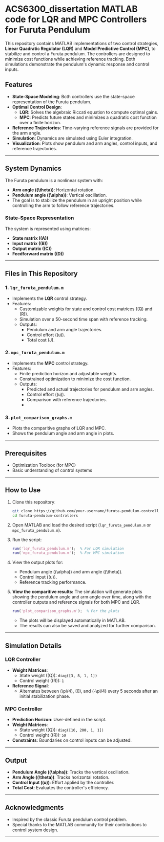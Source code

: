 # ACS6300_dissertation MATLAB code for LQR and MPC Controllers for Furuta Pendulum

This repository contains MATLAB implementations of two control strategies, **Linear Quadratic Regulator (LQR)** and **Model Predictive Control (MPC)**, to stabilize and control a Furuta pendulum. The controllers are designed to minimize cost functions while achieving reference tracking. Both simulations demonstrate the pendulum's dynamic response and control inputs.

## Features

- **State-Space Modeling**: Both controllers use the state-space representation of the Furuta pendulum.
- **Optimal Control Design**:
  - **LQR**: Solves the algebraic Riccati equation to compute optimal gains.
  - **MPC**: Predicts future states and minimizes a quadratic cost function over a finite horizon.
- **Reference Trajectories**: Time-varying reference signals are provided for the arm angle.
- **Simulation**: Dynamics are simulated using Euler integration.
- **Visualization**: Plots show pendulum and arm angles, control inputs, and reference trajectories.

---

## System Dynamics

The Furuta pendulum is a nonlinear system with:
- **Arm angle (\(\theta\))**: Horizontal rotation.
- **Pendulum angle (\(\alpha\))**: Vertical oscillation.
- The goal is to stabilize the pendulum in an upright position while controlling the arm to follow reference trajectories.

### State-Space Representation
The system is represented using matrices:
- **State matrix (\(A\))**
- **Input matrix (\(B\))**
- **Output matrix (\(C\))**
- **Feedforward matrix (\(D\))**

---

## Files in This Repository

### 1. `lqr_furuta_pendulum.m`
- Implements the **LQR** control strategy.
- Features:
  - Customizable weights for state and control cost matrices (\(Q\) and \(R\)).
  - Simulation over a 50-second time span with reference tracking.
  - Outputs:
    - Pendulum and arm angle trajectories.
    - Control effort (\(u\)).
    - Total cost \(J\).

### 2. `mpc_furuta_pendulum.m`
- Implements the **MPC** control strategy.
- Features:
  - Finite prediction horizon and adjustable weights.
  - Constrained optimization to minimize the cost function.
  - Outputs:
    - Predicted and actual trajectories for pendulum and arm angles.
    - Control effort (\(u\)).
    - Comparison with reference trajectories.
    - 
### 3. `plot_comparison_graphs.m`
- Plots the comparitive graphs of LQR and MPC.
- Shows the pendulum angle and arm angle in plots.

---

## Prerequisites

- Optimization Toolbox (for MPC)
- Basic understanding of control systems

---

## How to Use

1. Clone this repository:
   ```bash
   git clone https://github.com/your-username/furuta-pendulum-controllers.git
   cd furuta-pendulum-controllers
   ```

2. Open MATLAB and load the desired script (`lqr_furuta_pendulum.m` or `mpc_furuta_pendulum.m`).

3. Run the script:
   ```matlab
   run('lqr_furuta_pendulum.m');  % For LQR simulation
   run('mpc_furuta_pendulum.m');  % For MPC simulation
   ```

4. View the output plots for:
   - Pendulum angle (\(\alpha\)) and arm angle (\(\theta\)).
   - Control input (\(u\)).
   - Reference tracking performance.
  
5. **View the comparitive results:**
   The simulation will generate plots showing the pendulum angle and arm angle over time, along with the controller outputs and reference signals for both MPC and LQR.
   ```matlab
   run('plot_comparison_graphs.m');  % For the plots
   ```
   - The plots will be displayed automatically in MATLAB.
   - The results can also be saved and analyzed for further comparison.
---

## Simulation Details

### LQR Controller
- **Weight Matrices**:
  - State weight (\(Q\)): `diag([3, 8, 1, 1])`
  - Control weight (\(R\)): `1`
- **Reference Signal**:
  - Alternates between \(\pi/4\), \(0\), and \(-\pi/4\) every 5 seconds after an initial stabilization phase.

### MPC Controller
- **Prediction Horizon**: User-defined in the script.
- **Weight Matrices**:
  - State weight (\(Q\)): `diag([10, 200, 1, 1])`
  - Control weight (\(R\)): `50`
- **Constraints**: Boundaries on control inputs can be adjusted.

---

## Output

- **Pendulum Angle (\(\alpha\))**: Tracks the vertical oscillation.
- **Arm Angle (\(\theta\))**: Tracks horizontal rotation.
- **Control Input (\(u\))**: Effort applied by the controller.
- **Total Cost**: Evaluates the controller's efficiency.

---

## Acknowledgments

- Inspired by the classic Furuta pendulum control problem.
- Special thanks to the MATLAB community for their contributions to control system design.

---
